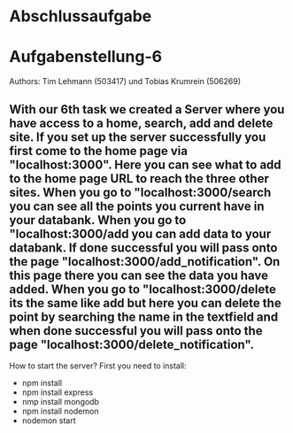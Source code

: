# Abschlussaufgabe
# Aufgabenstellung-6
Authors: Tim Lehmann (503417) und Tobias Krumrein (506269)

With our 6th task we created a Server where you have access to a home, search, add and delete site. 
If you set up the server successfully you first come to the home page via "localhost:3000". Here you can see what to add to the home page URL to reach the three other sites.
When you go to "localhost:3000/search you can see all the points you current have in your databank.
When you go to "localhost:3000/add you can add data to your databank. If done successful you will pass onto the page "localhost:3000/add_notification". On this page there you can see the data you have added.
When you go to "localhost:3000/delete its the same like add but here you can delete the point by searching the name in the textfield and when done successful  you will pass onto the page "localhost:3000/delete_notification". 
----------------------------------------------------------------------------------------------------------------------------------------------
How to start the server?
First you need to install:
- npm install
- npm install express
- nmp install mongodb
- npm install nodemon 
- nodemon start